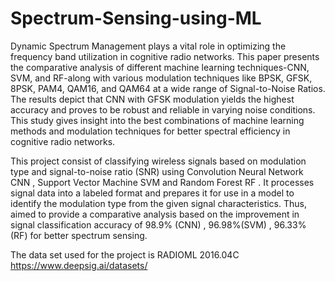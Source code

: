 # Spectrum-Sensing-using-ML
Dynamic Spectrum Management plays a vital role in optimizing the frequency band utilization in cognitive radio networks. This paper presents the comparative analysis of different machine learning techniques-CNN, SVM, and RF-along with various modulation techniques like BPSK, GFSK, 8PSK, PAM4, QAM16, and QAM64 at a wide range of Signal-to-Noise Ratios. The results depict that CNN with GFSK modulation yields the highest accuracy and proves to be robust and reliable in varying noise conditions. This study gives insight into the best combinations of machine learning methods and modulation techniques for better spectral efficiency in cognitive radio networks.

This project consist of classifying wireless signals based on modulation type and signal-to-noise ratio (SNR) using Convolution Neural Network CNN , Support Vector Machine SVM and Random Forest RF . It processes signal data into a labeled format and prepares it for use in a model to identify the modulation type from the given signal characteristics. Thus, aimed to provide a comparative analysis based on the improvement in signal classification accuracy of 98.9% (CNN) , 96.98%(SVM) , 96.33% (RF) for better spectrum sensing.

The data set used for the project is RADIOML 2016.04C https://www.deepsig.ai/datasets/

